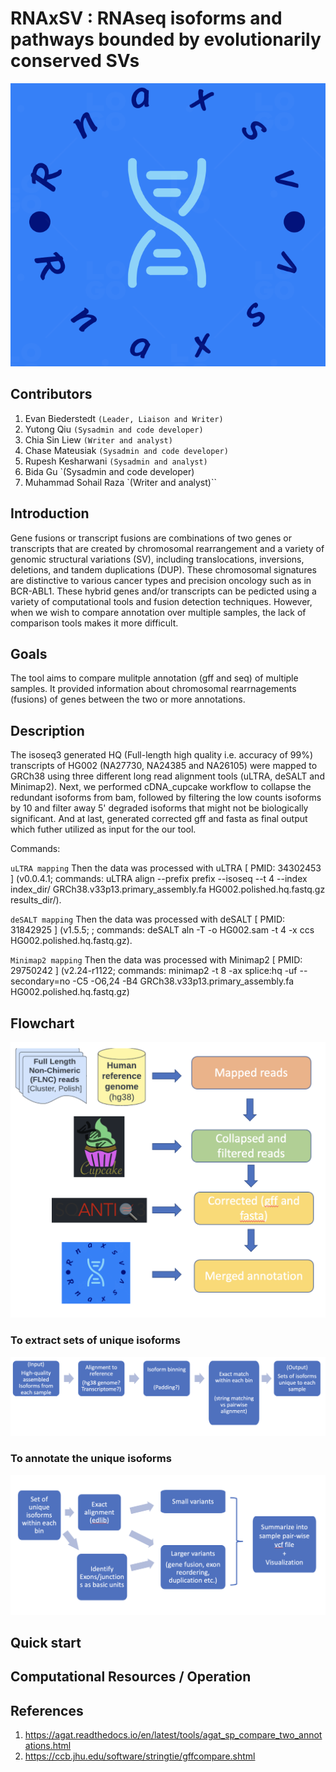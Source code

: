 # RNAxSV : RNAseq isoforms and pathways bounded by evolutionarily conserved SVs

![](images/logo.png)

## Contributors
1. Evan	Biederstedt `(Leader, Liaison and Writer)`
2. Yutong	Qiu `(Sysadmin and code developer)`
3. Chia Sin	Liew `(Writer and analyst)`
4. Chase	Mateusiak `(Sysadmin and code developer)`
5. Rupesh	Kesharwani `(Sysadmin and analyst)`
6. Bida	Gu `(Sysadmin and code developer)
7. Muhammad Sohail Raza `(Writer and analyst)``


## Introduction
Gene fusions or transcript fusions are combinations of two genes or transcripts that are created by chromosomal rearrangement and a variety of genomic structural variations (SV), including translocations, inversions, deletions, and tandem duplications (DUP). These chromosomal signatures are distinctive to various cancer types and precision oncology such as in BCR-ABL1.
These hybrid genes and/or transcripts can be pedicted using a variety of computational tools and fusion detection techniques. However, when we wish to compare annotation over multiple samples, the lack of comparison tools makes it more difficult.

## Goals
The tool aims to compare mulitple annotation (gff and seq) of multiple samples. It provided information about chromosomal rearrnagements (fusions) of genes between the two or more annotations. 

## Description
The isoseq3 generated HQ (Full-length high quality i.e. accuracy of 99%) transcripts of HG002 (NA27730, NA24385 and NA26105) were mapped to GRCh38 using three different long read alignment tools (uLTRA, deSALT and Minimap2). Next, we performed cDNA_cupcake workflow to collapse the redundant isoforms from bam, followed by filtering the low counts isoforms by 10 and filter away 5' degraded isoforms that might not be biologically significant. And at last, generated corrected gff and fasta as final output which futher utilized as input for the our tool.

Commands:

`uLTRA mapping`
Then the data was processed with uLTRA [ PMID: 34302453 ] (v0.0.4.1; commands: uLTRA align --prefix prefix --isoseq --t 4 --index index_dir/ GRCh38.v33p13.primary_assembly.fa HG002.polished.hq.fastq.gz results_dir/).

`deSALT mapping`
Then the data was processed with deSALT [ PMID: 31842925 ] (v1.5.5; ; commands: deSALT aln -T -o HG002.sam -t 4 -x ccs HG002.polished.hq.fastq.gz).

`Minimap2 mapping`
Then the data was processed with Minimap2 [ PMID: 29750242 ] (v2.24-r1122; commands: minimap2 -t 8 -ax splice:hq -uf --secondary=no -C5 -O6,24 -B4 GRCh38.v33p13.primary_assembly.fa HG002.polished.hq.fastq.gz)

## Flowchart
![](images/workflow.png)
### To extract sets of unique isoforms
![](images/workflow_part1.png)
### To annotate the unique isoforms
![](images/workflow_part2.png)

## Quick start


## Computational Resources / Operation


## References
1. https://agat.readthedocs.io/en/latest/tools/agat_sp_compare_two_annotations.html
2. https://ccb.jhu.edu/software/stringtie/gffcompare.shtml


